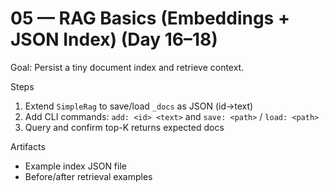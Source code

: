 # 05 — RAG Basics (Embeddings + JSON Index) (Day 16–18)

Goal: Persist a tiny document index and retrieve context.

Steps
1) Extend `SimpleRag` to save/load `_docs` as JSON (id→text)
2) Add CLI commands: `add: <id> <text>` and `save: <path>` / `load: <path>`
3) Query and confirm top-K returns expected docs

Artifacts
- Example index JSON file
- Before/after retrieval examples
